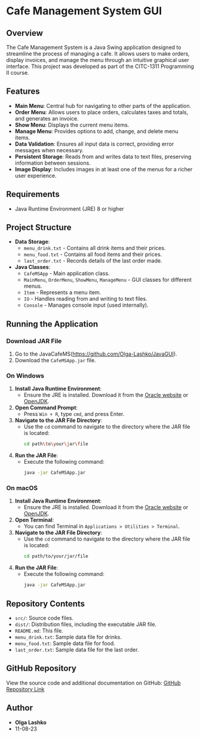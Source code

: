 # Cafe Management System GUI

## Overview
The Cafe Management System is a Java Swing application designed to streamline the process of managing a cafe. It allows users to make orders, display invoices, and manage the menu through an intuitive graphical user interface. This project was developed as part of the CITC-1311 Programming II course.

## Features
- **Main Menu**: Central hub for navigating to other parts of the application.
- **Order Menu**: Allows users to place orders, calculates taxes and totals, and generates an invoice.
- **Show Menu**: Displays the current menu items.
- **Manage Menu**: Provides options to add, change, and delete menu items.
- **Data Validation**: Ensures all input data is correct, providing error messages when necessary.
- **Persistent Storage**: Reads from and writes data to text files, preserving information between sessions.
- **Image Display**: Includes images in at least one of the menus for a richer user experience.

## Requirements
- Java Runtime Environment (JRE) 8 or higher

## Project Structure
- **Data Storage**:
  - `menu_drink.txt` - Contains all drink items and their prices.
  - `menu_food.txt` - Contains all food items and their prices.
  - `last_order.txt` - Records details of the last order made.
- **Java Classes**:
  - `CafeMSApp` - Main application class.
  - `MainMenu`, `OrderMenu`, `ShowMenu`, `ManageMenu` - GUI classes for different menus.
  - `Item` - Represents a menu item.
  - `IO` - Handles reading from and writing to text files.
  - `Console` - Manages console input (used internally).

## Running the Application

### Download JAR File
1. Go to the JavaCafeMS(https://github.com/Olga-Lashko/JavaGUI).
2. Download the `CafeMSApp.jar` file.

### On Windows
1. **Install Java Runtime Environment**:
   - Ensure the JRE is installed. Download it from the [Oracle website](https://www.oracle.com/java/technologies/javase-jre8-downloads.html) or [OpenJDK](https://openjdk.java.net/).
2. **Open Command Prompt**:
   - Press `Win + R`, type `cmd`, and press Enter.
3. **Navigate to the JAR File Directory**:
   - Use the `cd` command to navigate to the directory where the JAR file is located:
     ```sh
     cd path\to\your\jar\file
     ```
4. **Run the JAR File**:
   - Execute the following command:
     ```sh
     java -jar CafeMSApp.jar
     ```

### On macOS
1. **Install Java Runtime Environment**:
   - Ensure the JRE is installed. Download it from the [Oracle website](https://www.oracle.com/java/technologies/javase-jre8-downloads.html) or [OpenJDK](https://openjdk.java.net/).
2. **Open Terminal**:
   - You can find Terminal in `Applications > Utilities > Terminal`.
3. **Navigate to the JAR File Directory**:
   - Use the `cd` command to navigate to the directory where the JAR file is located:
     ```sh
     cd path/to/your/jar/file
     ```
4. **Run the JAR File**:
   - Execute the following command:
     ```sh
     java -jar CafeMSApp.jar
     ```

## Repository Contents
- `src/`: Source code files.
- `dist/`: Distribution files, including the executable JAR file.
- `README.md`: This file.
- `menu_drink.txt`: Sample data file for drinks.
- `menu_food.txt`: Sample data file for food.
- `last_order.txt`: Sample data file for the last order.

## GitHub Repository
View the source code and additional documentation on GitHub: [GitHub Repository Link](https://github.com/Olga-Lashko/JavaGUI)

## Author
- **Olga Lashko**
- 11-08-23

